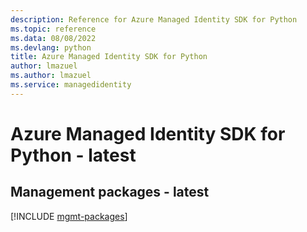 ```yaml
---
description: Reference for Azure Managed Identity SDK for Python
ms.topic: reference
ms.data: 08/08/2022
ms.devlang: python
title: Azure Managed Identity SDK for Python
author: lmazuel
ms.author: lmazuel
ms.service: managedidentity
---
```

# Azure Managed Identity SDK for Python - latest

## Management packages - latest
[!INCLUDE [mgmt-packages](managed-identity-mgmt-index.md)]